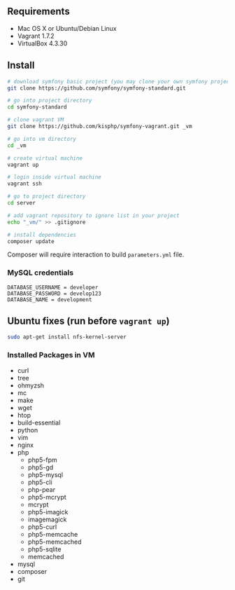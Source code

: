 ## Requirements

- Mac OS X or Ubuntu/Debian Linux
- Vagrant 1.7.2
- VirtualBox 4.3.30

## Install

```bash
# download symfony basic project (you may clone your own symfony project)
git clone https://github.com/symfony/symfony-standard.git

# go into project directory
cd symfony-standard

# clone vagrant VM
git clone https://github.com/kisphp/symfony-vagrant.git _vm

# go into vm directory
cd _vm

# create virtual machine
vagrant up

# login inside virtual machine
vagrant ssh

# go to project directory
cd server

# add vagrant repository to ignore list in your project
echo "_vm/" >> .gitignore 

# install dependencies
composer update

```

Composer will require interaction to build `parameters.yml` file.


### MySQL credentials

```
DATABASE_USERNAME = developer
DATABASE_PASSWORD = develop123
DATABASE_NAME = development
```

## Ubuntu fixes (run before `vagrant up`)
```bash
sudo apt-get install nfs-kernel-server
```


### Installed Packages in VM

- curl
- tree
- ohmyzsh
- mc
- make
- wget
- htop
- build-essential
- python
- vim
- nginx
- php
    - php5-fpm
    - php5-gd
    - php5-mysql
    - php5-cli
    - php-pear
    - php5-mcrypt
    - mcrypt
    - php5-imagick
    - imagemagick
    - php5-curl
    - php5-memcache
    - php5-memcached
    - php5-sqlite
    - memcached
- mysql
- composer
- git

